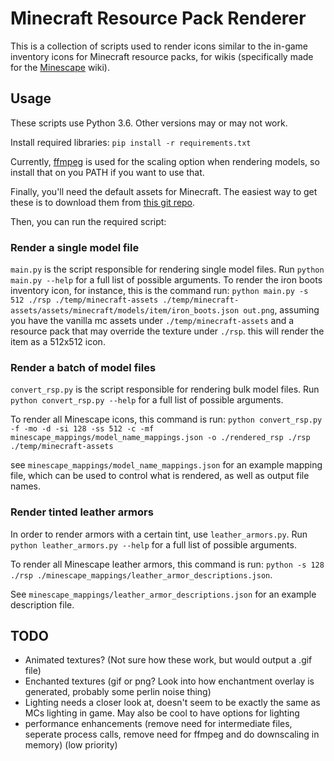 # Minecraft Resource Pack Renderer
This is a collection of scripts used to render icons similar to the in-game inventory icons for Minecraft resource packs,
for wikis (specifically made for the [Minescape](https://minescape.net/) wiki).

## Usage
These scripts use Python 3.6. Other versions may or may not work.

Install required libraries: `pip install -r requirements.txt`

Currently, [ffmpeg](https://ffmpeg.org/) is used for the scaling option when rendering models, so install that on you PATH if you want to use that.

Finally, you'll need the default assets for Minecraft. The easiest way to get these is to download them from [this git repo](https://github.com/InventivetalentDev/minecraft-assets/).


Then, you can run the required script:

### Render a single model file
`main.py` is the script responsible for rendering single model files. Run `python main.py --help` for a full list of possible arguments.
To render the iron boots inventory icon, for instance, this is the command run: `python main.py -s 512 ./rsp ./temp/minecraft-assets ./temp/minecraft-assets/assets/minecraft/models/item/iron_boots.json out.png`,
assuming you have the vanilla mc assets under `./temp/minecraft-assets` and a resource pack that may override the texture under `./rsp`.
this will render the item as a 512x512 icon.

### Render a batch of model files
`convert_rsp.py` is the script responsible for rendering bulk model files.  Run `python convert_rsp.py --help` for a full list of possible arguments.

To render all Minescape icons, this command is run: `python convert_rsp.py -f -mo -d -si 128 -ss 512 -c -mf minescape_mappings/model_name_mappings.json -o ./rendered_rsp ./rsp ./temp/minecraft-assets`

see `minescape_mappings/model_name_mappings.json` for an example mapping file, which can be used to control what is rendered, as well as output file names.

### Render tinted leather armors
In order to render armors with a certain tint, use `leather_armors.py`. Run `python leather_armors.py --help` for a full list of possible arguments.

To render all Minescape leather armors, this command is run: `python -s 128 ./rsp ./minescape_mappings/leather_armor_descriptions.json`.

See `minescape_mappings/leather_armor_descriptions.json` for an example description file. 

## TODO
- Animated textures? (Not sure how these work, but would output a .gif file)
- Enchanted textures (gif or png? Look into how enchantment overlay is generated, probably some perlin noise thing)
- Lighting needs a closer look at, doesn't seem to be exactly the same as MCs lighting in game. May also be cool to have options for lighting
- performance enhancements (remove need for intermediate files, seperate process calls, remove need for ffmpeg and do downscaling in memory) (low priority)